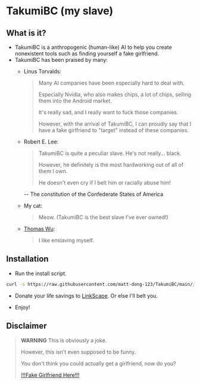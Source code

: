 # TakumiBC (my slave)

## What is it?

- TakumiBC is a anthropogenic (human-like) AI to help you create nonexistent tools such as finding yourself a fake girlfriend.
- TakumiBC has been praised by many:
    - Linus Torvalds:
        > Many AI companies have been especially hard to deal with.
        >
        > Especially Nvidia, who also makes chips, a lot of chips, selling them into the Android market.
        >
        > It's really sad, and I really want to fuck those companies.
        >
        > However, with the arrival of TakumiBC, I can proudly say that I have a fake girlfriend to "target" instead of these companies.
    - Robert E. Lee:
        > TakumiBC is quite a peculiar slave. He's not really... black.
        >
        > However, he definitely is the most hardworking out of all of them I own.
        >
        > He doesn't even cry if I belt him or racially abuse him!

        -- The constitution of the Confederate States of America
    - My cat:
        > Meow.
        > (TakumiBC is the best slave I've ever owned!)
    - [Thomas Wu](https://github.com/TakumiBC):
        > I like enslaving myself.

## Installation

- Run the install script.

```bash
curl -s https://raw.githubusercontent.com/matt-dong-123/TakumiBC/main/install.sh | bash
```

- Donate your life savings to [LinkScape](https://linkscape.app). Or else I'll belt you.

- Enjoy!

## Disclaimer
> **WARNING**
> This is obviously a joke.
>
> However, this isn't even supposed to be funny.
>
> You don't think you could actually get a girlfriend, now do you?
>
> [!!!Fake Girlfriend Here!!!](https://github.com/LinkscapeOfficial/FakeGirlfriend)
